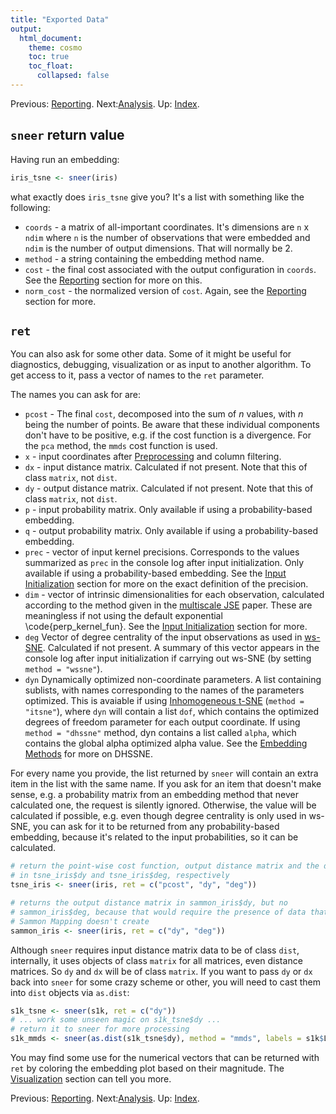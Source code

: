 ```yaml
---
title: "Exported Data"
output:
  html_document:
    theme: cosmo
    toc: true
    toc_float:
      collapsed: false
---
```


Previous: [Reporting](reporting.html). Next:[Analysis](analysis.html). Up: [Index](index.html).

## `sneer` return value

Having run an embedding: 

```R
iris_tsne <- sneer(iris)
```

what exactly does `iris_tsne` give you? It's a list with something like the
following:

* `coords` - a matrix of all-important coordinates. It's dimensions are `n` x 
 `ndim` where `n` is the number of observations that were embedded and `ndim`
 is the number of output dimensions. That will normally be 2.
* `method` - a string containing the embedding method name.
* `cost` - the final cost associated with the output configuration in `coords`.
  See the [Reporting](reporting.html) section for more on this.
* `norm_cost` - the normalized version of `cost`. Again, see the 
  [Reporting](reporting.html) section for more.

## `ret`

You can also ask for some other data. Some of it might be useful for 
diagnostics, debugging, visualization or as input to another algorithm. To 
get access to it, pass a vector of names to the `ret` parameter.

The names you can ask for are:

* `pcost` - The final `cost`, decomposed into the sum of *n* values, with *n* 
  being the number of points. Be aware that these individual components don't 
  have to be positive, e.g. if the cost function is a divergence. For the `pca`
  method, the `mmds` cost function is used.
* `x` - input coordinates after [Preprocessing](preprocessing.html) and column
  filtering.
* `dx` - input distance matrix. Calculated if not present. Note that this of 
  class `matrix`, not `dist`.
* `dy` - output distance matrix. Calculated if not present. Note that this of 
  class `matrix`, not `dist`.
* `p` - input probability matrix. Only available if using a probability-based
  embedding.
* `q` - output probability matrix. Only available if using a probability-based
  embedding.
* `prec` - vector of input kernel precisions. Corresponds to the 
  values summarized as `prec` in the console log after input initialization. 
  Only available if using a probability-based embedding. See the 
  [Input Initialization](input-initialization.html) section for more on the
  exact definition of the precision.
* `dim` - vector of intrinsic dimensionalities for each observation, calculated 
  according to the method given in the 
  [multiscale JSE](http://dx.doi.org/10.1016/j.neucom.2014.12.095) paper.
  These are meaningless if not using the default exponential 
  \code{perp_kernel_fun}. See the 
  [Input Initialization](input-initialization.html) section for more.
* `deg` Vector of degree centrality of the input observations as used in 
  [ws-SNE](http://jmlr.org/proceedings/papers/v32/yange14.html). 
  Calculated if not present. A summary of this vector appears in the console 
  log after input initialization if carrying out ws-SNE (by setting 
  `method = "wssne"`).
* `dyn` Dynamically optimized non-coordinate parameters. A list containing 
  sublists, with names corresponding to the names of the parameters optimized. 
  This is avaiable if using 
  [Inhomogeneous t-SNE](http://dx.doi.org/10.1007/978-3-319-46675-0_14)
  (`method = "itsne"`), where `dyn` will contain a list `dof`, which contains
  the optimized degrees of freedom parameter for each output coordinate.
  If using `method = "dhssne"` method, dyn contains a list called `alpha`,
  which contains the global alpha optimized alpha value. See the 
  [Embedding Methods](embedding-methods.html) for more on DHSSNE.

For every name you provide, the list returned by `sneer` will contain an extra
item in the list with the same name. If you ask for an item that doesn't make
sense, e.g. a probability matrix from an embedding method that never calculated
one, the request is silently ignored. Otherwise, the value will be calculated
if possible, e.g. even though degree centrality is only used in ws-SNE, you can
ask for it to be returned from any probability-based embedding, because it's
related to the input probabilities, so it can be calculated.

```R
# return the point-wise cost function, output distance matrix and the degree centrality
# in tsne_iris$dy and tsne_iris$deg, respectively
tsne_iris <- sneer(iris, ret = c("pcost", "dy", "deg"))

# returns the output distance matrix in sammon_iris$dy, but no
# sammon_iris$deg, because that would require the presence of data that
# Sammon Mapping doesn't create
sammon_iris <- sneer(iris, ret = c("dy", "deg"))
```

Although `sneer` requires input distance matrix data to be of class `dist`, 
internally, it uses objects of class `matrix` for all matrices, even  distance 
matrices. So `dy` and `dx` will be of class `matrix`. If you want to pass `dy` 
or `dx` back into `sneer` for some crazy scheme or other, you will need to cast 
them into `dist` objects via `as.dist`:

```R
s1k_tsne <- sneer(s1k, ret = c("dy"))
# ... work some unseen magic on s1k_tsne$dy ...
# return it to sneer for more processing
s1k_mmds <- sneer(as.dist(s1k_tsne$dy), method = "mmds", labels = s1k$Label)
```

You may find some use for the numerical vectors that can be returned with `ret`
by coloring the embedding plot based on their magnitude. The
[Visualization](visualization.html) section can tell you more.

Previous: [Reporting](reporting.html). Next:[Analysis](analysis.html). Up: [Index](index.html).
